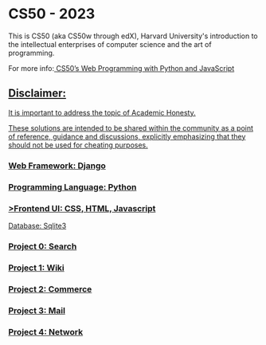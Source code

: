 <h1> CS50 - 2023 </h1>
<p>This is CS50 (aka CS50w through edX), Harvard University's introduction to the intellectual enterprises of computer science and the art of programming.</p>
<p>
  For more info:<a href="https://cs50.harvard.edu/web/2020/" rel="nofollow"> CS50’s Web Programming with Python and JavaScript
</p>
  
<h2> Disclaimer: </h2>
<p>It is important to address the topic of <a href="https://cs50.harvard.edu/x/2023/honesty/" rel="nofollow">Academic Honesty. </p>
<p>These solutions are intended to be shared within the community as a point of reference, guidance and discussions, explicitly emphasizing that they should not be used for cheating purposes.</p>
  
<h3>Web Framework: Django</h3>
<h3>Programming Language: Python </h3>
<h3>>Frontend UI: CSS, HTML, Javascript </h3
<h3>Database: Sqlite3 </h3>

<h3> Project 0: Search </h3>

<h3> Project 1: Wiki </h3>

<h3> Project 2: Commerce </h3>

<h3> Project 3: Mail </h3>

<h3> Project 4: Network </h3>

 
 
